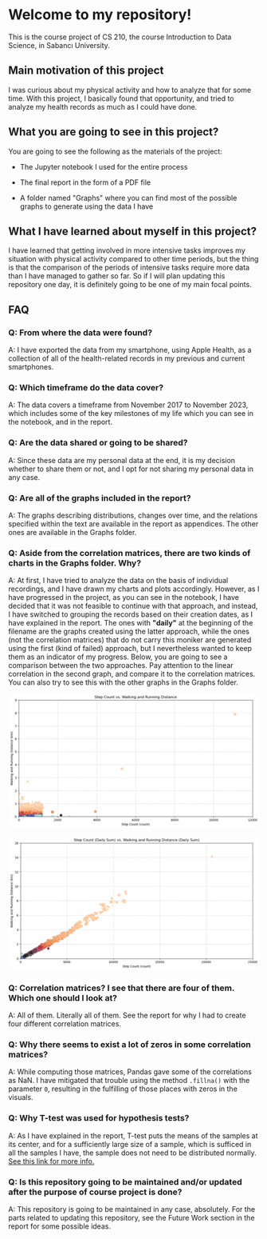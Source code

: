 # Welcome to my repository!
This is the course project of CS 210, the course Introduction to Data Science, in Sabancı University.

## Main motivation of this project
I was curious about my physical activity and how to analyze that for some time. With this project, I basically found that opportunity, and tried to analyze my health records as much as I could have done.

## What you are going to see in this project?
You are going to see the following as the materials of the project: 
* The Jupyter notebook I used for the entire process

* The final report in the form of a PDF file

* A folder named "Graphs" where you can find most of the possible graphs to generate using the data I have

## What I have learned about myself in this project?
I have learned that getting involved in more intensive tasks improves my situation with physical activity compared to other time periods, but the thing is that the comparison of the periods of intensive tasks require more data than I have managed to gather so far. So if I will plan updating this repository one day, it is definitely going to be one of my main focal points.

## FAQ

### Q: From where the data were found?
A: I have exported the data from my smartphone, using Apple Health, as a collection of all of the health-related records in my previous and current smartphones.

### Q: Which timeframe do the data cover?
A: The data covers a timeframe from November 2017 to November 2023, which includes some of the key milestones of my life which you can see in the notebook, and in the report.

### Q: Are the data shared or going to be shared?
A: Since these data are my personal data at the end, it is my decision whether to share them or not, and I opt for not sharing my personal data in any case.

### Q: Are all of the graphs included in the report?
A: The graphs describing distributions, changes over time, and the relations specified within the text are available in the report as appendices. The other ones are available in the Graphs folder.

### Q: Aside from the correlation matrices, there are two kinds of charts in the Graphs folder. Why?
A: At first, I have tried to analyze the data on the basis of individual recordings, and I have drawn my charts and plots accordingly. However, as I have progressed in the project, as you can see in the notebook, I have decided that it was not feasible to continue with that approach, and instead, I have switched to grouping the records based on their creation dates, as I have explained in the report. The ones with **"daily"** at the beginning of the filename are the graphs created using the latter approach, while the ones (not the correlation matrices) that do not carry this moniker are generated using the first (kind of failed) approach, but I nevertheless wanted to keep them as an indicator of my progress. Below, you are going to see a comparison between the two approaches. Pay attention to the linear correlation in the second graph, and compare it to the correlation matrices. You can also try to see this with the other graphs in the Graphs folder.

![Alt text](Graphs/rel-step_count-distance.png)

![Alt text](Graphs/daily-rel-step_count-distance.png)

### Q: Correlation matrices? I see that there are four of them. Which one should I look at?
A: All of them. Literally all of them. See the report for why I had to create four different correlation matrices.

### Q: Why there seems to exist a lot of zeros in some correlation matrices?
A: While computing those matrices, Pandas gave some of the correlations as NaN. I have mitigated that trouble using the method `.fillna()` with the parameter `0`, resulting in the fulfilling of those places with zeros in the visuals.

### Q: Why T-test was used for hypothesis tests?
A: As I have explained in the report, T-test puts the means of the samples at its center, and for a sufficiently large size of a sample, which is sufficed in all the samples I have, the sample does not need to be distributed normally. [See this link for more info.](https://miroslavtushev.medium.com/does-my-sample-have-to-be-normally-distributed-for-a-t-test-7ee91aaaca2a)

### Q: Is this repository going to be maintained and/or updated after the purpose of course project is done?
A: This repository is going to be maintained in any case, absolutely. For the parts related to updating this repository, see the Future Work section in the report for some possible ideas.